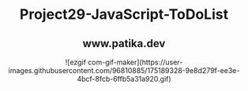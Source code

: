 
<div align="center">
  <h1>Project29-JavaScript-ToDoList</h1>
  <h2>www.patika.dev</h2>
![ezgif com-gif-maker](https://user-images.githubusercontent.com/96810885/175189328-9e8d279f-ee3e-4bcf-8fcb-6ffb5a31a920.gif)
</div>
